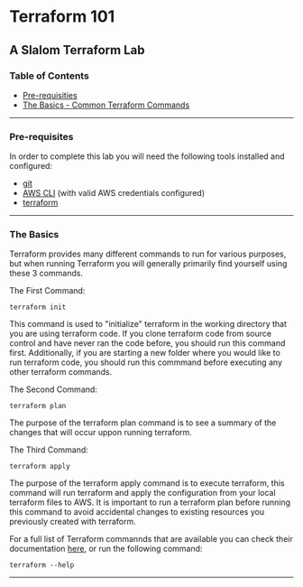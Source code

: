 # Terraform 101
## A Slalom Terraform Lab

### Table of Contents
* [Pre-requisities](#pre-requisites)
* [The Basics - Common Terraform Commands](#the-basics)

---

### Pre-requisites
In order to complete this lab you will need the following tools installed and configured:
* [git](https://git-scm.com/downloads)
* [AWS CLI](https://docs.aws.amazon.com/cli/latest/userguide/cli-chap-install.html) (with valid AWS credentials configured)
* [terraform](https://learn.hashicorp.com/terraform/getting-started/install.html)

---

### The Basics
Terraform provides many different commands to run for various purposes, but when running Terraform you will generally primarily find yourself using these 3 commands.

The First Command:
```
terraform init
```
This command is used to "initialize" terraform in the working directory that you are using terraform code. If you clone terraform code from source control and have never ran the code before, you should run this command first. Additionally, if you are starting a new folder where you would like to run terraform code, you should run this commmand before executing any other terraform commands.

The Second Command:
```
terraform plan
```
The purpose of the terraform plan command is to see a summary of the changes that will occur uppon running terraform.

The Third Command:
```
terraform apply
```
The purpose of the terraform apply command is to execute terraform, this command will run terraform and apply the configuration from your local terraform files to AWS. It is important to run a terraform plan before running this command to avoid accidental changes to existing resources you previously created with terraform.

For a full list of Terraform commannds that are available you can check their documentation [here](https://www.terraform.io/docs/commands/init.html), or run the following command:
```
terraform --help
```

---